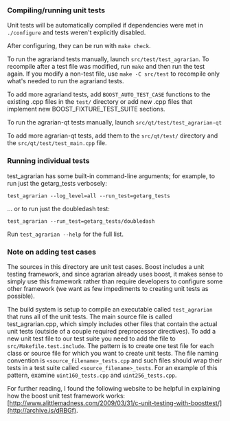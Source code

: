 ### Compiling/running unit tests

Unit tests will be automatically compiled if dependencies were met in `./configure`
and tests weren't explicitly disabled.

After configuring, they can be run with `make check`.

To run the agrariand tests manually, launch `src/test/test_agrarian`. To recompile
after a test file was modified, run `make` and then run the test again. If you
modify a non-test file, use `make -C src/test` to recompile only what's needed
to run the agrariand tests.

To add more agrariand tests, add `BOOST_AUTO_TEST_CASE` functions to the existing
.cpp files in the `test/` directory or add new .cpp files that
implement new BOOST_FIXTURE_TEST_SUITE sections.

To run the agrarian-qt tests manually, launch `src/qt/test/test_agrarian-qt`

To add more agrarian-qt tests, add them to the `src/qt/test/` directory and
the `src/qt/test/test_main.cpp` file.

### Running individual tests

test_agrarian has some built-in command-line arguments; for
example, to run just the getarg_tests verbosely:

    test_agrarian --log_level=all --run_test=getarg_tests

... or to run just the doubledash test:

    test_agrarian --run_test=getarg_tests/doubledash

Run `test_agrarian --help` for the full list.

### Note on adding test cases

The sources in this directory are unit test cases.  Boost includes a
unit testing framework, and since agrarian already uses boost, it makes
sense to simply use this framework rather than require developers to
configure some other framework (we want as few impediments to creating
unit tests as possible).

The build system is setup to compile an executable called `test_agrarian`
that runs all of the unit tests.  The main source file is called
test_agrarian.cpp, which simply includes other files that contain the
actual unit tests (outside of a couple required preprocessor
directives). To add a new unit test file to our test suite you need
to add the file to `src/Makefile.test.include`. The pattern is to
create one test file for each class or source file for which you want
to create unit tests.  The file naming convention is
`<source_filename>_tests.cpp` and such files should wrap their tests
in a test suite called `<source_filename>_tests`.  For an example of
this pattern, examine `uint160_tests.cpp` and `uint256_tests.cpp`.

For further reading, I found the following website to be helpful in
explaining how the boost unit test framework works:
[http://www.alittlemadness.com/2009/03/31/c-unit-testing-with-boosttest/](http://archive.is/dRBGf).
